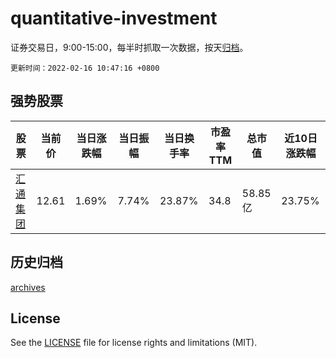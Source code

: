 # quantitative-investment

证券交易日，9:00-15:00，每半时抓取一次数据，按天[归档](archives)。

`更新时间：2022-02-16 10:47:16 +0800`

## 强势股票

|股票|当前价|当日涨跌幅|当日振幅|当日换手率|市盈率TTM|总市值|近10日涨跌幅|
|----|----|----|----|----|----|----|----|
|[汇通集团](https://xueqiu.com/S/SH603176)|12.61|1.69%|7.74%|23.87%|34.8|58.85亿|23.75%|

## 历史归档

[archives](archives)

## License

See the [LICENSE](LICENSE) file for license rights and limitations (MIT).